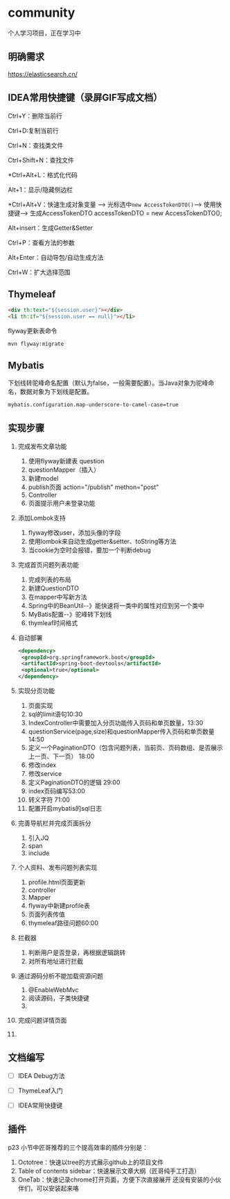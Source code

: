 # community

个人学习项目，正在学习中

## 明确需求

https://elasticsearch.cn/

## IDEA常用快捷键（录屏GIF写成文档）

Ctrl+Y：删除当前行

Ctrl+D:复制当前行

Ctrl+N：查找类文件

Ctrl+Shift+N：查找文件

*Ctrl+Alt+L：格式化代码

Alt+1：显示/隐藏侧边栏

*Ctrl+Alt+V：快速生成对象变量 --> 光标选中`new AccessTokenDTO()`--> 使用快捷键--> 生成AccessTokenDTO accessTokenDTO = new AccessTokenDTO();

Alt+insert：生成Getter&Setter

Ctrl+P：查看方法的参数

Alt+Enter：自动导包/自动生成方法

Ctrl+W：扩大选择范围

## Thymeleaf

```html
<div th:text="${session.user}"></div>
<li th:if="${session.user == null}"></li>
```

flyway更新表命令
```
mvn flyway:migrate
```



## Mybatis

下划线转驼峰命名配置（默认为false，一般需要配置）。当Java对象为驼峰命名，数据对象为下划线是配置。

```xml
mybatis.configuration.map-underscore-to-camel-case=true
```






## 实现步骤

1. 完成发布文章功能
   1. 使用flyway新建表 question
   2. questionMapper（插入）
   3. 新建model
   4. publish页面 action="/publish" methon="post"
   5. Controller
   6. 页面提示用户未登录功能

2. 添加Lombok支持
   1. flyway修改user，添加头像的字段
   2. 使用lombok来自动生成getter&setter、toString等方法
   3. 当cookie为空时会报错，要加一个判断debug

3. 完成首页问题列表功能
   1. 完成列表的布局
   2. 新建QuestionDTO
   3. 在mapper中写新方法
   4. Spring中的BeanUtil--》能快速将一类中的属性对应到另一个类中
   5. MyBatis配置--》驼峰转下划线
   6. thymleaf时间格式

4. 自动部署

   ```xml
   <dependency>
   	<groupId>org.springframework.boot</groupId>
   	<artifactId>spring-boot-devtools</artifactId>
   	<optional>true</optional>
   </dependency>
   ```

5. 实现分页功能

   1. 页面实现
   2. sql的limit语句10:30
   3. IndexController中需要加入分页功能传入页码和单页数量，13:30
   4. questionService(page,size)和questionMapper传入页码和单页数量14:50
   5. 定义一个PaginationDTO（包含问题列表，当前页、页码数组、是否展示上一页、下一页） 18:00
   6. 修改index
   7. 修改service
   8. 定义PaginationDTO的逻辑 29:00
   9. index页码编写53:00
   10. 转义字符 71:00
   11. 配置开启mybatis的sql日志

6. 完善导航栏并完成页面拆分

   1. 引入JQ
   2. span
   3. include

7. 个人资料、发布问题列表实现

   1. profile.html页面更新
   2. controller 
   3. Mapper
   4. flyway中新建profile表
   5. 页面列表传值
   6. thymeleaf路径问题60:00

8. 拦截器

   1. 判断用户是否登录，再根据逻辑跳转
   2. 对所有地址进行拦截

9. 通过源码分析不能加载资源问题

   1.   @EnableWebMvc
   2.   阅读源码，子类快捷键
   3.   ​

10. 完成问题详情页面

11. ​




## 文档编写

- [ ] IDEA Debug方法
- [ ] ThymeLeaf入门
- [ ] IDEA常用快捷键





## 插件


p23 小节中匠哥推荐的三个提高效率的插件分别是：

1. Octotree：快速以tree的方式展示github上的项目文件
2. Table of contents sidebar：快速展示文章大纲（匠哥纯手工打造）
3. OneTab：快速记录chrome打开页面，方便下次直接展开
     还没有安装的小伙伴们，可以安装起来咯